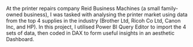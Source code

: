 At the printer repairs company Reid Business Machines (a small family-owned business), I was tasked with analysing the printer market using data from the top 4 supplies in the industry (Brother Ltd, Ricoh Co Ltd, Canon Inc, and HP).
In this project, I utilised Power BI Query Editor to import the 4 sets of data, then coded in DAX to form useful insights in an aesthetic Dashboard.
